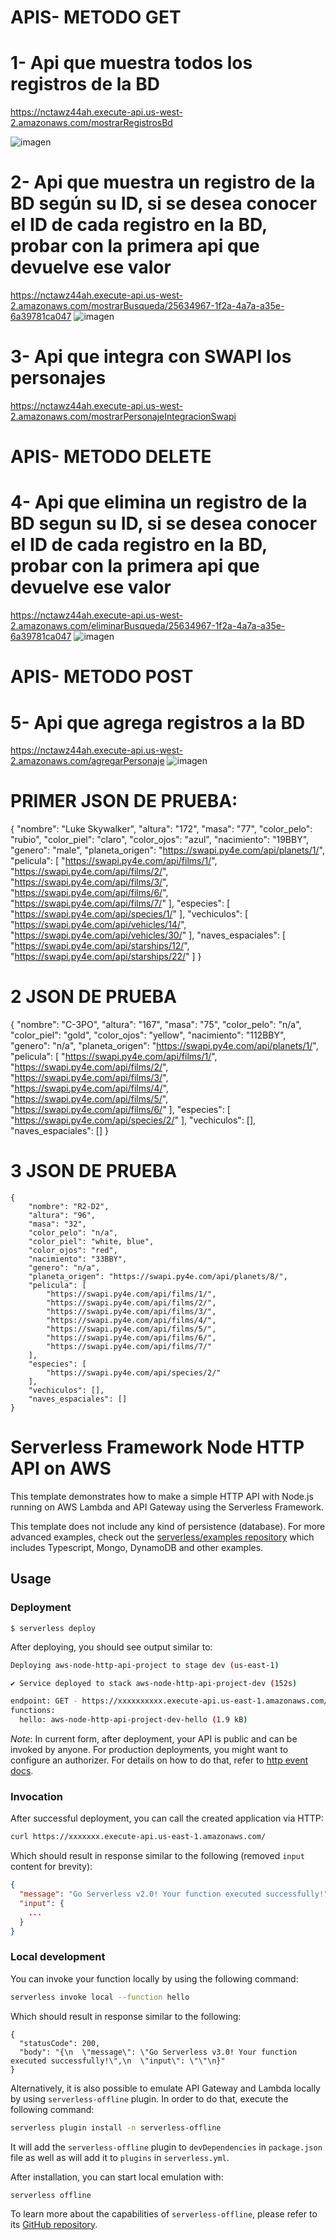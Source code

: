 <!--
title: 'AWS Simple HTTP Endpoint example in NodeJS'
description: 'This template demonstrates how to make a simple HTTP API with Node.js running on AWS Lambda and API Gateway using the Serverless Framework.'
layout: Doc
framework: v3
platform: AWS
language: nodeJS
authorLink: 'https://github.com/serverless'
authorName: 'Serverless, inc.'
authorAvatar: 'https://avatars1.githubusercontent.com/u/13742415?s=200&v=4'
-->
# APIS- METODO GET
# 1- Api que muestra todos los registros de la BD
https://nctawz44ah.execute-api.us-west-2.amazonaws.com/mostrarRegistrosBd

![imagen](https://user-images.githubusercontent.com/48002529/154904399-476ad237-cfd0-4fb2-882f-032927045624.png)


# 2- Api que muestra un  registro de la BD según su ID, si se desea conocer el ID de cada registro en la BD, probar con la primera api que devuelve ese valor
https://nctawz44ah.execute-api.us-west-2.amazonaws.com/mostrarBusqueda/25634967-1f2a-4a7a-a35e-6a39781ca047
![imagen](https://user-images.githubusercontent.com/48002529/154904531-34c9705a-a573-497c-9b78-1aa974fcdba0.png)

# 3- Api que integra con SWAPI los personajes
https://nctawz44ah.execute-api.us-west-2.amazonaws.com/mostrarPersonajeIntegracionSwapi

# APIS- METODO DELETE
# 4- Api que elimina un registro de la BD segun su ID, si se desea conocer el ID de cada registro en la BD, probar con la primera api que devuelve ese valor
https://nctawz44ah.execute-api.us-west-2.amazonaws.com/eliminarBusqueda/25634967-1f2a-4a7a-a35e-6a39781ca047
![imagen](https://user-images.githubusercontent.com/48002529/154904611-b11a8bdf-e325-4f46-b9e2-8c97d8e4e858.png)


# APIS- METODO POST
# 5- Api que agrega registros a la BD
https://nctawz44ah.execute-api.us-west-2.amazonaws.com/agregarPersonaje
![imagen](https://user-images.githubusercontent.com/48002529/154904878-892bd120-1b7e-4629-941d-fb69a36c9429.png)

# PRIMER JSON DE PRUEBA:
 
{
			"nombre": "Luke Skywalker",
			"altura": "172",
			"masa": "77",
			"color_pelo": "rubio",
			"color_piel": "claro",
			"color_ojos": "azul",
			"nacimiento": "19BBY",
			"genero": "male",
			"planeta_origen": "https://swapi.py4e.com/api/planets/1/",
			"pelicula": [
				"https://swapi.py4e.com/api/films/1/",
				"https://swapi.py4e.com/api/films/2/",
				"https://swapi.py4e.com/api/films/3/",
				"https://swapi.py4e.com/api/films/6/",
				"https://swapi.py4e.com/api/films/7/"
			],
			"especies": [
				"https://swapi.py4e.com/api/species/1/"
			],
			"vechiculos": [
				"https://swapi.py4e.com/api/vehicles/14/",
				"https://swapi.py4e.com/api/vehicles/30/"
			],
			"naves_espaciales": [
				"https://swapi.py4e.com/api/starships/12/",
				"https://swapi.py4e.com/api/starships/22/"
			]
}

# 2 JSON DE PRUEBA
{
		"nombre": "C-3PO",
		"altura": "167",
		"masa": "75",
		"color_pelo": "n/a",
		"color_piel": "gold",
		"color_ojos": "yellow",
		"nacimiento": "112BBY",
		"genero": "n/a",
		"planeta_origen": "https://swapi.py4e.com/api/planets/1/",
		"pelicula": [
			"https://swapi.py4e.com/api/films/1/",
			"https://swapi.py4e.com/api/films/2/",
			"https://swapi.py4e.com/api/films/3/",
			"https://swapi.py4e.com/api/films/4/",
			"https://swapi.py4e.com/api/films/5/",
			"https://swapi.py4e.com/api/films/6/"
		],
		"especies": [
			"https://swapi.py4e.com/api/species/2/"
		],
		"vechiculos": [],
		"naves_espaciales": []
	}
# 3 JSON DE PRUEBA  
	{
		"nombre": "R2-D2",
		"altura": "96",
		"masa": "32",
		"color_pelo": "n/a",
		"color_piel": "white, blue",
		"color_ojos": "red",
		"nacimiento": "33BBY",
		"genero": "n/a",
		"planeta_origen": "https://swapi.py4e.com/api/planets/8/",
		"pelicula": [
			"https://swapi.py4e.com/api/films/1/",
			"https://swapi.py4e.com/api/films/2/",
			"https://swapi.py4e.com/api/films/3/",
			"https://swapi.py4e.com/api/films/4/",
			"https://swapi.py4e.com/api/films/5/",
			"https://swapi.py4e.com/api/films/6/",
			"https://swapi.py4e.com/api/films/7/"
		],
		"especies": [
			"https://swapi.py4e.com/api/species/2/"
		],
		"vechiculos": [],
		"naves_espaciales": []
	}

# Serverless Framework Node HTTP API on AWS

This template demonstrates how to make a simple HTTP API with Node.js running on AWS Lambda and API Gateway using the Serverless Framework.

This template does not include any kind of persistence (database). For more advanced examples, check out the [serverless/examples repository](https://github.com/serverless/examples/) which includes Typescript, Mongo, DynamoDB and other examples.

## Usage

### Deployment

```
$ serverless deploy
```

After deploying, you should see output similar to:

```bash
Deploying aws-node-http-api-project to stage dev (us-east-1)

✔ Service deployed to stack aws-node-http-api-project-dev (152s)

endpoint: GET - https://xxxxxxxxxx.execute-api.us-east-1.amazonaws.com/
functions:
  hello: aws-node-http-api-project-dev-hello (1.9 kB)
```

_Note_: In current form, after deployment, your API is public and can be invoked by anyone. For production deployments, you might want to configure an authorizer. For details on how to do that, refer to [http event docs](https://www.serverless.com/framework/docs/providers/aws/events/apigateway/).

### Invocation

After successful deployment, you can call the created application via HTTP:

```bash
curl https://xxxxxxx.execute-api.us-east-1.amazonaws.com/
```

Which should result in response similar to the following (removed `input` content for brevity):

```json
{
  "message": "Go Serverless v2.0! Your function executed successfully!",
  "input": {
    ...
  }
}
```

### Local development

You can invoke your function locally by using the following command:

```bash
serverless invoke local --function hello
```

Which should result in response similar to the following:

```
{
  "statusCode": 200,
  "body": "{\n  \"message\": \"Go Serverless v3.0! Your function executed successfully!\",\n  \"input\": \"\"\n}"
}
```


Alternatively, it is also possible to emulate API Gateway and Lambda locally by using `serverless-offline` plugin. In order to do that, execute the following command:

```bash
serverless plugin install -n serverless-offline
```

It will add the `serverless-offline` plugin to `devDependencies` in `package.json` file as well as will add it to `plugins` in `serverless.yml`.

After installation, you can start local emulation with:

```
serverless offline
```

To learn more about the capabilities of `serverless-offline`, please refer to its [GitHub repository](https://github.com/dherault/serverless-offline).

